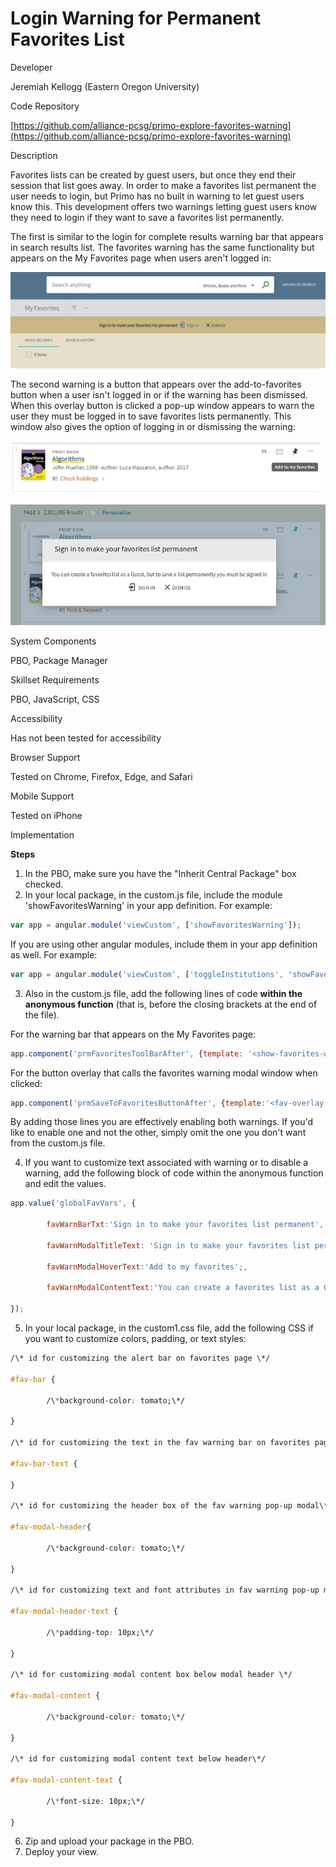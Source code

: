 #
# Login Warning for Permanent Favorites List

Developer

Jeremiah Kellogg (Eastern Oregon University)

Code Repository

[https://github.com/alliance-pcsg/primo-explore-favorites-warning](https://github.com/alliance-pcsg/primo-explore-favorites-warning)

Description

Favorites lists can be created by guest users, but once they end their session that list goes away.  In order to make a favorites list permanent the user needs to login, but Primo has no built in warning to let guest users know this.  This development offers two warnings letting guest users know they need to login if they want to save a favorites list permanently.

The first is similar to the login for complete results warning bar that appears in search results list.  The favorites warning has the same functionality but appears on the My Favorites page when users aren't logged in:

![warning bar](./screenshots/FavBar.png)

The second warning is a button that appears over the add-to-favorites button when a user isn't logged in or if the warning has been dismissed.  When this overlay button is clicked a pop-up window appears to warn the user they must be logged in to save favorites lists permanently.  This window also gives the option of logging in or dismissing the warning:

![Brief record pin icon](./screenshots/pinHover.png)

![Modal display](./screenshots/favModal.png)

System Components

PBO, Package Manager

Skillset Requirements

PBO, JavaScript, CSS

Accessibility

Has not been tested for accessibility

Browser Support

Tested on Chrome, Firefox, Edge, and Safari

Mobile Support

Tested on iPhone

Implementation

**Steps**

1. In the PBO, make sure you have the &quot;Inherit Central Package&quot; box checked.
2. In your local package, in the custom.js file, include the module 'showFavoritesWarning' in your app definition. For example:

```js
var app = angular.module('viewCustom', ['showFavoritesWarning']);
```

If you are using other angular modules, include them in your app definition as well. For example:

```js
var app = angular.module('viewCustom', ['toggleInstitutions', 'showFavoritesWarning']);
```

3. Also in the custom.js file, add the following lines of code **within the anonymous function** (that is, before the closing brackets at the end of the file).

For the warning bar that appears on the My Favorites page:

```js
app.component('prmFavoritesToolBarAfter', {template: '<show-favorites-warning />' });
```

For the button overlay that calls the favorites warning modal window when clicked:

```js
app.component('prmSaveToFavoritesButtonAfter', {template:'<fav-overlay />'});
```

By adding those lines you are effectively enabling both warnings.  If you'd like to enable one and not the other, simply omit the one you don't want from the custom.js file.

4. If you want to customize text associated with warning or to disable a warning, add the following block of code within the anonymous function and edit the values.

```js
app.value('globalFavVars', {

        favWarnBarTxt:'Sign in to make your favorites list permanent',

        favWarnModalTitleText: 'Sign in to make your favorites list permanent',

        favWarnModalHoverText:'Add to my favorites';,

        favWarnModalContentText:'You can create a favorites list as a Guest, but to save a list permanently you must be signed in';,

});
```

5. In your local package, in the custom1.css file, add the following CSS if you want to customize colors, padding, or text styles:

```css
/\* id for customizing the alert bar on favorites page \*/

#fav-bar {

        /\*background-color: tomato;\*/

}

/\* id for customizing the text in the fav warning bar on favorites page\*/

#fav-bar-text {

}

/\* id for customizing the header box of the fav warning pop-up modal\*/

#fav-modal-header{

        /\*background-color: tomato;\*/

}

/\* id for customizing text and font attributes in fav warning pop-up modal header\*/

#fav-modal-header-text {

        /\*padding-top: 10px;\*/

}

/\* id for customizing modal content box below modal header \*/

#fav-modal-content {

        /\*background-color: tomato;\*/

}

/\* id for customizing modal content text below header\*/

#fav-modal-content-text {

        /\*font-size: 10px;\*/

}
```
6. Zip and upload your package in the PBO.
7. Deploy your view.
